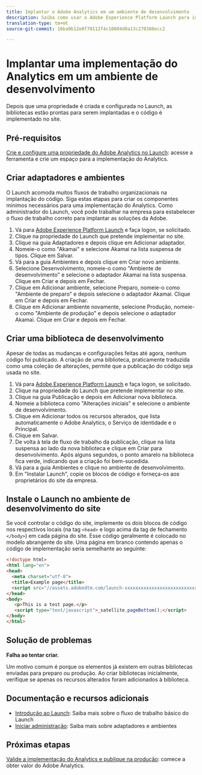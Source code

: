 ```yaml
---
title: Implantar o Adobe Analytics em um ambiente de desenvolvimento
description: Saiba como usar o Adobe Experience Platform Launch para implantar o Adobe Analytics no ambiente de desenvolvimento.
translation-type: tm+mt
source-git-commit: 16ba0b12e0f70112f4c10804d0a13c278388ecc2

---
```



# Implantar uma implementação do Analytics em um ambiente de desenvolvimento

Depois que uma propriedade é criada e configurada no Launch, as bibliotecas estão prontas para serem implantadas e o código é implementado no site.

## Pré-requisitos

[Crie e configure uma propriedade do Adobe Analytics no Launch](create-analytics-property.md): acesse a ferramenta e crie um espaço para a implementação do Analytics.

## Criar adaptadores e ambientes

O Launch acomoda muitos fluxos de trabalho organizacionais na implantação do código. Siga estas etapas para criar os componentes mínimos necessários para uma implementação do Analytics. Como administrador do Launch, você pode trabalhar na empresa para estabelecer o fluxo de trabalho correto para implantar as soluções da Adobe.

1. Vá para [Adobe Experience Platform Launch](https://launch.adobe.com) e faça logon, se solicitado.
2. Clique na propriedade do Launch que pretende implementar no site.
3. Clique na guia Adaptadores e depois clique em Adicionar adaptador.
4. Nomeie-o como "Akamai" e selecione Akamai na lista suspensa de tipos. Clique em Salvar.
5. Vá para a guia Ambientes e depois clique em Criar novo ambiente.
6. Selecione Desenvolvimento, nomeie-o como "Ambiente de desenvolvimento" e selecione o adaptador Akamai na lista suspensa. Clique em Criar e depois em Fechar.
7. Clique em Adicionar ambiente, selecione Preparo, nomeie-o como "Ambiente de preparo" e depois selecione o adaptador Akamai. Clique em Criar e depois em Fechar.
8. Clique em Adicionar ambiente novamente, selecione Produção, nomeie-o como "Ambiente de produção" e depois selecione o adaptador Akamai. Clique em Criar e depois em Fechar.

## Criar uma biblioteca de desenvolvimento

Apesar de todas as mudanças e configurações feitas até agora, nenhum código foi publicado. A criação de uma biblioteca, praticamente traduzida como uma coleção de alterações, permite que a publicação do código seja usada no site.

1. Vá para [Adobe Experience Platform Launch](https://launch.adobe.com) e faça logon, se solicitado.
2. Clique na propriedade do Launch que pretende implementar no site.
3. Clique na guia Publicação e depois em Adicionar nova biblioteca.
4. Nomeie a biblioteca como "Alterações iniciais" e selecione o ambiente de desenvolvimento.
5. Clique em Adicionar todos os recursos alterados, que lista automaticamente o Adobe Analytics, o Serviço de identidade e o Principal.
6. Clique em Salvar.
7. De volta à tela de fluxo de trabalho da publicação, clique na lista suspensa ao lado da nova biblioteca e clique em Criar para desenvolvimento. Após alguns segundos, o ponto amarelo na biblioteca fica verde, indicando que a criação foi bem-sucedida.
8. Vá para a guia Ambientes e clique no ambiente de desenvolvimento.
9. Em "Instalar Launch", copie os blocos de código e forneça-os aos proprietários do site da empresa.

## Instale o Launch no ambiente de desenvolvimento do site

Se você controlar o código do site, implemente os dois blocos de código nos respectivos locais (na tag `<head>` e logo acima da tag de fechamento `</body>`) em cada página do site. Esse código geralmente é colocado no modelo abrangente do site. Uma página em branco contendo apenas o código de implementação seria semelhante ao seguinte:

```html
<!doctype html>
<html lang="en">
<head>
  <meta charset="utf-8">
  <title>Example page</title>
  <script src="//assets.adobedtm.com/launch-xxxxxxxxxxxxxxxxxxxxxxxxxxxxxxxxxx-development.min.js"></script>
</head>
<body>
   <p>This is a test page.</p>
   <script type="text/javascript">_satellite.pageBottom();</script>
</body>
</html>
```

## Solução de problemas

**Falha ao tentar criar.**

Um motivo comum é porque os elementos já existem em outras bibliotecas enviadas para preparo ou produção. Ao criar bibliotecas inicialmente, verifique se apenas os recursos alterados foram adicionados à biblioteca.

## Documentação e recursos adicionais

- [Introdução ao Launch](https://docs.adobelaunch.com/getting-started): Saiba mais sobre o fluxo de trabalho básico do Launch
- [Iniciar administração](https://docs.adobelaunch.com/administration): Saiba mais sobre adaptadores e ambientes

## Próximas etapas

[Valide a implementação do Analytics e publique na produção](validate-publish-prod.md): comece a obter valor do Adobe Analytics.
